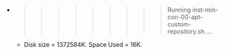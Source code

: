 * >>>>>>>>> Running inst-min-con-00-apt-custom-repository.sh ...
  * Disk size = 1372584K. Space Used = 16K.
